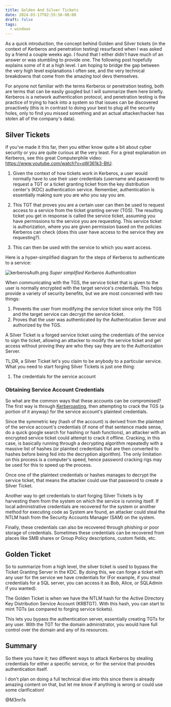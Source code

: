 ```yaml
---
title: Golden And Silver Tickets
date: 2024-03-17T02:55:56-08:00
draft: false
tags:
  - windows
---
```

As a quick introduction, the concept behind Golden and Silver tickets (in the context of Kerberos and penetration testing) resurfaced when I was asked by a friend a couple weeks ago. I found that I either didn't have much of an answer or was stumbling to provide one. The following post hopefully explains some of it at a high level. I am hoping to bridge the gap between the very high level explanations I often see, and the very technical breakdowns that come from the amazing tool devs themselves.

For anyone not familiar with the terms Kerberos or penetration testing, both are terms that can be easily googled but I will summarize them here briefly. Kerberos is a network authentication protocol, and penetration testing is the practice of trying to hack into a system so that issues can be discovered proactively (this is in contrast to doing your best to plug all the security holes, only to find you missed something and an actual attacker/hacker has stolen all of the company's data).

## Silver Tickets
If you've made it this far, then you either know quite a bit about cyber security or you are quite curious at the very least. For a great explanation on Kerberos, see this great Computerphile video: https://www.youtube.com/watch?v=qW361k3-BtU.

1. Given the context of how tickets work in Kerberos, a user would normally have to use their user credentials (username and password) to request a TGT or a ticket granting ticket from the key distribution center's (KDC) authentication service. Remember, authentication is essentially making sure you are who you say you are.

2. This TGT that proves you are a certain user can then be used to request access to a service from the ticket granting server (TGS). The resulting ticket you get in response is called the service ticket, assuming you have permissions to the service you are requesting. This service ticket is authorization, where you are given permission based on the policies Kerberos can check (does this user have access to the service they are requesting?).

3. This  can then be used with the service to which you want access.

Here is a hyper-simplified diagram for the steps of Kerberos to authenticate to a service:

 ![kerberosAuth.png](/posts/Golden_And_Silver_Tickets/kerberosAuth.png)
_Super simplified Kerberos Authentication_

When communicating with the TGS, the service ticket that is given to the user is normally encrypted with the target service's credentials. This helps provide a variety of security benefits, but we are most concerned with two things:
1. Prevents the user from modifying the service ticket since only the TGS and the target service can decrypt the service ticket.
2. Proves that the user was authenticated by the Authentication Server and authorized by the TGS.

A Silver Ticket is a forged service ticket using the credentials of the service to sign the ticket, allowing an attacker to modify the service ticket and get access without proving they are who they say they are to the Authorization Server.

TL;DR, a Silver Ticket let's you claim to be anybody to a particular service. What you need to start forging Silver Tickets is just one thing:
1. The credentials for the service account

### Obtaining Service Account Credentials

So what are the common ways that these accounts can be compromised? The first way is through [Kerberoasting](https://posts.specterops.io/kerberoasting-revisited-d434351bd4d1), then attempting to crack the TGS (a portion of it anyway) for the service account's plaintext credentials.

Since the symmetric key (hash of the account) is derived from the plaintext of the service account's credentials (if none of that sentence made sense, do a quick google search for hashing or hash functions), an attacker with an encrypted service ticket could attempt to crack it offline. Cracking, in this case, is basically running through a decrypting algorithm repeatedly with a massive list of hashes (or plaintext credentials that are then converted to hashes before being fed into the decryption algorithm). The only limitation on this process is a computer's speed, hence password cracking rigs may be used for this to speed up the process.

Once one of the plaintext credentials or hashes manages to decrypt the service ticket, that means the attacker could use that password to create a Silver Ticket.

Another way to get credentials to start forging Silver Tickets is by harvesting them from the system on which the service is running itself. If local administrative credentials are recovered for the system or another method for executing code as System are found, an attacker could steal the NTLM hash from the Security Accounts Manager (SAM) on the system.

Finally, these credentials can also be recovered through phishing or poor storage of credentials. Sometimes these credentials can be recovered from places like SMB shares or Group Policy descriptions, custom fields, etc.

## Golden Ticket
So to summarize from a high level, the silver ticket is used to bypass the Ticket Granting Server in the KDC. By doing this, we can forge a ticket with any user for the service we have credentials for (For example, if you steal credentials for a SQL server, you can access it as Bob, Alice, or SQLAdmin if you wanted).

The Golden Ticket is when we have the NTLM hash for the Active Directory Key Distribution Service Account (KRBTGT). With this hash, you can start to mint TGTs (as compared to forging service tickets).

This lets you bypass the authentication server, essentially creating TGTs for any user. With the TGT for the domain administrator, you would have full control over the domain and any of its resources.

## Summary
So there you have it; two different ways to attack Kerberos by stealing credentials for either a specific service, or for the service that provides authentication itself.

I don't plan on doing a full technical dive into this since there is already amazing content on that, but let me know if anything is wrong or could use some clarification!

@M3nn1s
